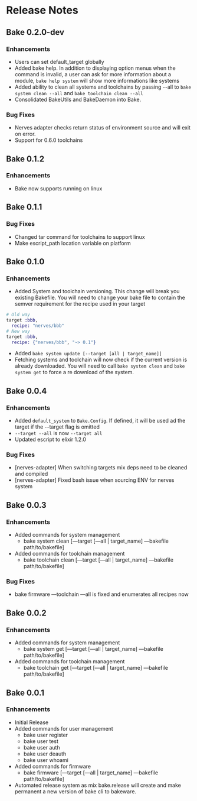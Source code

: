 # Release Notes

## Bake 0.2.0-dev
### Enhancements
* Users can set default_target globally
* Added bake help. In addition to displaying option menus when the command is invalid, a user can ask for more information about a module, `bake help system` will show more informations like systems
* Added ability to clean all systems and toolchains by passing --all to `bake system clean --all` and `bake toolchain clean --all`
* Consolidated BakeUtils and BakeDaemon into Bake.

### Bug Fixes
* Nerves adapter checks return status of environment source and will exit on error.
* Support for 0.6.0 toolchains

## Bake 0.1.2
### Enhancements
* Bake now supports running on linux

## Bake 0.1.1
### Bug Fixes
* Changed tar command for toolchains to support linux
* Make escript_path location variable on platform

## Bake 0.1.0
### Enhancements
* Added System and toolchain versioning. This change will break you existing Bakefile. You will need to change your bake file to contain the semver requirement for the recipe used in your target
```elixir
# Old way
target :bbb,
  recipe: "nerves/bbb"
# New way
target :bbb,
  recipe: {"nerves/bbb", "~> 0.1"}
```
* Added `bake system update [--target [all | target_name]]`
* Fetching systems and toolchain will now check if the current version is already downloaded. You will need to call `bake system clean` and `bake system get` to force a re download of the system.

## Bake 0.0.4
### Enhancements
* Added `default_system` to `Bake.Config`. If defined, it will be used ad the target if the --target flag is omitted
* `--target --all` is now `--target all`
* Updated escript to elixir 1.2.0

### Bug Fixes
* [nerves-adapter] When switching targets mix deps need to be cleaned and compiled
* [nerves-adapter] Fixed bash issue when sourcing ENV for nerves system

## Bake 0.0.3
### Enhancements

* Added commands for system management
    * bake system clean [—target [—all | target_name] —bakefile path/to/bakefile]
* Added commands for toolchain management
    * bake toolchain clean [—target [—all | target_name] —bakefile path/to/bakefile]

### Bug Fixes

* bake firmware —toolchain —all is fixed and enumerates all recipes now


## Bake 0.0.2
### Enhancements

* Added commands for system management
    * bake system get [—target [—all | target_name] —bakefile path/to/bakefile]
* Added commands for toolchain management
    * bake toolchain get [—target [—all | target_name] —bakefile path/to/bakefile]


## Bake 0.0.1
### Enhancements

* Initial Release
* Added commands for user management
    * bake user register
    * bake user test
    * bake user auth
    * bake user deauth
    * bake user whoami
* Added commands for firmware
    * bake firmware [—target [—all | target_name] —bakefile path/to/bakefile]
* Automated release system as mix bake.release will create and make permanent a new version of bake cli to bakeware.
